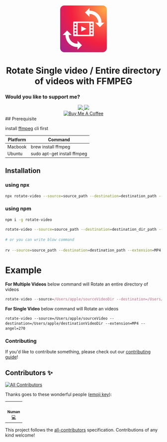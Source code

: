 <p align="center">
<img src="https://github.com/numandev1/rotate-video/raw/master/media/logo.png" alt="alt text" width="150"/>
</p>
<h1 align="center">Rotate Single video / Entire directory of videos with FFMPEG</h1>

### Would you like to support me?

<div align="center">
<a href="https://github.com/numandev1?tab=followers">
    <img src="https://img.shields.io/github/followers/numandev1?label=Follow%20%40numandev1&style=social" height="36" />
</a>
<a href="https://www.youtube.com/@numandev?sub_confirmation=1"><img src="https://img.shields.io/youtube/channel/subscribers/UCYCUspfN7ZevgCj3W5GlFAw?style=social" height="36" /><a/>
</br>
<a href="https://www.buymeacoffee.com/numan.dev" target="_blank"><img src="https://www.buymeacoffee.com/assets/img/custom_images/orange_img.png" alt="Buy Me A Coffee" style="height: auto !important;width: auto !important;" ></a>
</div>
## Prerequisite

install [ffmpeg](https://ffmpeg.org/) cli first

| Platform | Command                     |
| -------- | --------------------------- |
| Macbook  | brew install ffmpeg         |
| Ubuntu   | sudo apt-get install ffmpeg |

## Installation

### using npx

```sh
npx rotate-video --source=source_path --destination=destination_path --extension=MP4 --angel=270
```

### using npm

```sh
npm i -g rotate-video
```

```sh
rotate-video --source=source_path --destination=destination_dir_path --extension=MP4 --angel=270

# or you can write blow command

rv --source=source_path --destination=destination_path --extension=MP4 --angel=270
```

# Example

**For Multiple Videos** below command will Rotate an entire directory of videos

```js
rotate-video --source=/Users/apple/sourceVideoDir --destination=/Users/apple/destinationVideoDir --extension=MP4 --angel=270
```

**For Single Video** below command will Rotate an videos

```
rotate-video --source=/Users/apple/sourceVideo --destination=/Users/apple/destinationVideoDir --extension=MP4 --angel=270
```

### Contributing

If you'd like to contribute something, please check out our [contributing guide](https://github.com/numandev1/rotate-video/blob/master/contributing.md 'contributing guide')!

<!-- Footer -->

## Contributors ✨

<!-- ALL-CONTRIBUTORS-BADGE:START - Do not remove or modify this section -->

[![All Contributors](https://img.shields.io/badge/all_contributors-1-orange.svg?style=flat-square)](#contributors-)

<!-- ALL-CONTRIBUTORS-BADGE:END -->

Thanks goes to these wonderful people ([emoji key](https://allcontributors.org/docs/en/emoji-key)):

<!-- ALL-CONTRIBUTORS-LIST:START - Do not remove or modify this section -->
<!-- prettier-ignore-start -->
<!-- markdownlint-disable -->
<table>
  <tr>
    <td align="center"><a href="https://github.com/numandev1"><img src="https://avatars2.githubusercontent.com/u/36044436?v=4" width="100px;" alt=""/><br /><sub><b>Numan</b></sub></a><br /><a href="https://github.com/numandev1" title="Code">💻</a></td>
  </tr>
</table>

<!-- markdownlint-enable -->
<!-- prettier-ignore-end -->

<!-- ALL-CONTRIBUTORS-LIST:END -->

This project follows the [all-contributors](https://github.com/all-contributors/all-contributors) specification. Contributions of any kind welcome!
